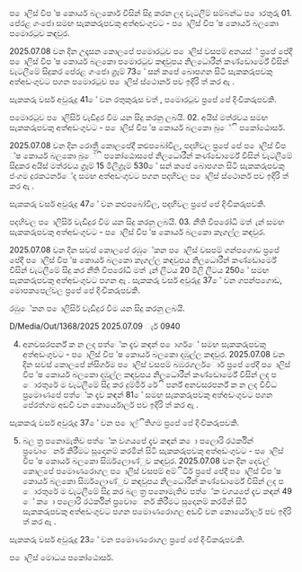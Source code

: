 ප ොලිස් විප ්ෂ කොර්ය බලකොර් විසින් සිදු කරන ලද වැටලීම් සම්බන්ධ ප ොරතුරු 01. පේරළ ගංජො සමඟ සැකකරුපවකු අත්අඩංගුවට - ප ොලිස් විප ්ෂ කොර්ය බලකො පමොරටුව කඳවුර.

2025.07.08 වන දින උදෑසන කොලපේ පමොරටුව ප ොලිස් වසපම් අනයස්් ප්‍රපේ පේදී ප ොලිස් විප ්ෂ කොර්ය බලකො පමොරටුව කඳවුපය නිලධොරීන් කණ්ඩොර්මේ විසින් වැටලීමේ සිදුකර පේරළ ගංජො ග්‍රෑම් 73 ේ සන් කපේ බොපගන සිටි සැකකරුපවකු අත්අඩංගුවට පගන පමොරටුව ප ොලිස් ස්ථොනර් පව ඉදිරි ත් කර ඇ .

සැකකරු වර්ස අවුරුදු 41 ේ වන රතුකුරුස වත් , පමොරටුව ප්‍රපේ පේ දිංචිකරුපවකි.

පමොරටුව ප ොලිසිර් වැඩිදුර විම යන සිදු කරනු ලබයි. 02. අයිස් මත්රවය සමඟ සැකකරුපවකු අත්අඩංගුවට - ප ොලිස් විප ්ෂ කොර්ය බලකො බුේි පකෝඨොසර්.

2025.07.08 වන දින රොත්‍රී කොලපේදී කළුපබෝවිල, පදහිවල ප්‍රපේ පේ ප ොලිස් විප ්ෂ කොර්ය බලකො බුේි පකෝඨොසපේ නිලධොරීන් කණ්ඩොර්මේ විසින් වැටලීමේ සිදුකර අයිස් මත්රවය ග්‍රෑම් 15 මිලිග්‍රෑම් 530 ේ සන් කපේ බොපගන සිටි සැකකරුපවකු ජංගම දුරකථනර්ේද සමඟ අත්අඩංගුවට පගන පදහිවල ප ොලිස් ස්ථොනර් පව ඉදිරි ත් කර ඇ .

සැකකරු වර්ස අවුරුදු 47 ේ වන කළුපබෝවිල, පදහිවල ප්‍රපේ පේ දිංචිකරුපවකි.

පදහිවල ප ොලිසිර් වැඩිදුර විම යන සිදු කරනු ලබයි. 03. නීති විපරෝධී මත් ැන් සමඟ සැකකරුපවකු අත්අඩංගුවට - ප ොලිස් විප ්ෂ කොර්ය බලකො කෑගල්ල කඳවුර.

2025.07.08 වන දින සවස් කොලපේ රඹුේකන ප ොලිස් වසපම් ගන්පගොඩ ප්‍රපේ පේදී ප ොලිස් විප ්ෂ කොර්ය බලකො කෑගල්ල කඳවුපය නිලධොරීන් කණ්ඩොර්මේ විසින් වැටලීමේ සිදු කර නීති විපරෝධී මත් ැන් ලීටය 20 මිලි ලීටය 250 ේ සමඟ සැකකරුපවකු අත්අඩංගුවට පගන ඇ . සැකකරු වර්ස අවුරුදු 37 ේ වන ගපන්පගොඩ, මොපකපෙල්වල ප්‍රපේ පේ දිංචිකරුපවකි.

රඹුේකන ප ොලිසිර් වැඩිදුර විම යන සිදු කරනු ලබයි.

D/Media/Out/1368/2025 2025.07.09 ැර් 0940

04. අනවසරපර්න් ක න ලද පත්ේක දැව කඳන් ප ොගර්ේ සමඟ සැකකරුපවකු අත්අඩංගුවට - ප ොලිස් විප ්ෂ කොර්ය බලකො දඹුල්ල කඳවුර. 2025.07.08 වන දින සවස් කොලපේ න්සිර්ගම ප ොලිස් වසපම් බඹරගලර්ොර් ප්‍රපේ පේදී ප ොලිස් විප ්ෂ කොර්ය බලකො දඹුල්ල කඳවුපය නිලධොරීන් කණ්ඩොර්මේ විසින් ලද ප ොරතුරේ ම වැටලීමේ සිදු කර දුම්මිර් රේි පර්න් අනවසරපර්න් ක න ලද විවිධ ප්‍රමොණපේ පත්ේක දැව කඳන් 81 ේ සමඟ සැකකරුපවකු අත්අඩංගුවට පගන පේරත්ගම අඩවි වන කොර්යොලර් පව ඉදිරි ත් කර ඇ .

සැකකරු වර්ස අවුරුදු 37 ේ වන ප ොල්ිතිගම ප්‍රපේ පේ දිංචිකරුපවකි.

05. බල ත්‍ර පනොමැතිව පත්ේක වගයපේ දැව කඳන් ක ො පලොරි රථර්කින් ප්‍රවොෙනර් කිරීමට සූදොනම් කරමින් සිටි සැකකරුපවකු අත්අඩංගුවට - ප ොලිස් විප ්ෂ කොර්ය බලකො සිර්ඹලොණ්ුව කඳවුර. 2025.07.08 වන දින දෙවල් කොලපේ පමොණරොගල ප ොලිස් වසපම් අම්ිටිර් ප්‍රපේ පේදී ප ොලිස් විප ්ෂ කොර්ය බලකො සිර්ඹලොණ්ුව කඳවුපය නිලධොරීන් කණ්ඩොර්මේ විසින් ලද ප ොරතුරේ ම වැටලීමේ සිදු කර බල ත්‍ර පනොමැතිව පත්ේක වගයපේ දැව කඳන් 49 ේ ක ො පලොරි රථර්කින් ප්‍රවොෙනර් කිරීමට සුදොනම් කරමින් සිටි සැකකරුපවකු අත්අඩංගුවට පගන පමොණරොගල අඩවි වන කොර්යොලර් පව ඉදිරි ත් කර ඇ .

සැකකරු වර්ස අවුරුදු 23 ේ වන පමොණරොගල ප්‍රපේ පේ දිංචිකරුපවකි.

ප ොලිස් මොධය පකෝඨොසර්.